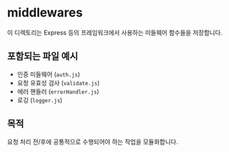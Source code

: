 # middlewares

이 디렉토리는 Express 등의 프레임워크에서 사용하는 미들웨어 함수들을 저장합니다.

## 포함되는 파일 예시
- 인증 미들웨어 (`auth.js`)
- 요청 유효성 검사 (`validate.js`)
- 에러 핸들러 (`errorHandler.js`)
- 로깅 (`logger.js`)

## 목적
요청 처리 전/후에 공통적으로 수행되어야 하는 작업을 모듈화합니다.

